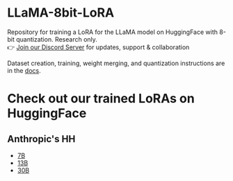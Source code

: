 # LLaMA-8bit-LoRA

Repository for training a LoRA for the LLaMA model on HuggingFace with 8-bit quantization. Research only.
<br>
👉 [Join our Discord Server](https://serp.ly/@serpai/discord) for updates, support & collaboration
<br>

Dataset creation, training, weight merging, and quantization instructions are in the [docs](docs/).

# Check out our trained LoRAs on HuggingFace
## Anthropic's HH
- [7B](https://huggingface.co/serpdotai/llama-hh-lora-7B)
- [13B](https://huggingface.co/serpdotai/llama-hh-lora-13B)
- [30B](https://huggingface.co/serpdotai/llama-hh-lora-30B)
